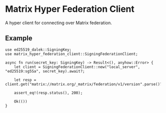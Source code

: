 # Matrix Hyper Federation Client

A hyper client for connecting over Matrix federation.


## Example

```rust,no_run
use ed25519_dalek::SigningKey;
use matrix_hyper_federation_client::SigningFederationClient;

async fn run(secret_key: SigningKey) -> Result<(), anyhow::Error> {
    let client = SigningFederationClient::new("local_server", "ed25519:sg5Sa", secret_key).await?;

    let resp = client.get("matrix://matrix.org/_matrix/federation/v1/version".parse()?).await?;

    assert_eq!(resp.status(), 200);

    Ok(())
}
```
